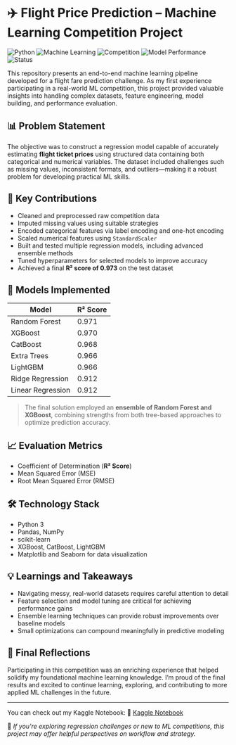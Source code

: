 # ✈️ Flight Price Prediction – Machine Learning Competition Project

![Python](https://img.shields.io/badge/Python-3.8-blue?logo=python)
![Machine Learning](https://img.shields.io/badge/ML-Regression-success?logo=scikit-learn)
![Competition](https://img.shields.io/badge/Kaggle-First_Competition-orange?logo=kaggle)
![Model Performance](https://img.shields.io/badge/R²_Score-0.973-purple?logo=data)
![Status](https://img.shields.io/badge/Project-Completed-brightgreen)

This repository presents an end-to-end machine learning pipeline developed for a flight fare prediction challenge. As my first experience participating in a real-world ML competition, this project provided valuable insights into handling complex datasets, feature engineering, model building, and performance evaluation.

## 📊 Problem Statement

The objective was to construct a regression model capable of accurately estimating **flight ticket prices** using structured data containing both categorical and numerical variables. The dataset included challenges such as missing values, inconsistent formats, and outliers—making it a robust problem for developing practical ML skills.

## 🧠 Key Contributions

- Cleaned and preprocessed raw competition data
- Imputed missing values using suitable strategies
- Encoded categorical features via label encoding and one-hot encoding
- Scaled numerical features using `StandardScaler`
- Built and tested multiple regression models, including advanced ensemble methods
- Tuned hyperparameters for selected models to improve accuracy
- Achieved a final **R² score of 0.973** on the test dataset

## 🚀 Models Implemented

| Model               | R² Score |
|--------------------|----------|
| Random Forest       | 0.971    |
| XGBoost             | 0.970    |
| CatBoost            | 0.968    |
| Extra Trees         | 0.966    |
| LightGBM            | 0.966    |
| Ridge Regression    | 0.912    |
| Linear Regression   | 0.912    |

> The final solution employed an **ensemble of Random Forest and XGBoost**, combining strengths from both tree-based approaches to optimize prediction accuracy.

## 📈 Evaluation Metrics

- Coefficient of Determination (**R² Score**)
- Mean Squared Error (MSE)
- Root Mean Squared Error (RMSE)

## 🛠️ Technology Stack

- Python 3
- Pandas, NumPy
- scikit-learn
- XGBoost, CatBoost, LightGBM
- Matplotlib and Seaborn for data visualization

## 💡 Learnings and Takeaways

- Navigating messy, real-world datasets requires careful attention to detail
- Feature selection and model tuning are critical for achieving performance gains
- Ensemble learning techniques can provide robust improvements over baseline models
- Small optimizations can compound meaningfully in predictive modeling

## 📌 Final Reflections

Participating in this competition was an enriching experience that helped solidify my foundational machine learning knowledge. I’m proud of the final results and excited to continue learning, exploring, and contributing to more applied ML challenges in the future.

---
You can check out my Kaggle Notebook:
🔗 [Kaggle Notebook](https://www.kaggle.com/code/drishya23f3001900/iitm-ka1-23f3001900)


🧠 *If you're exploring regression challenges or new to ML competitions, this project may offer helpful perspectives on workflow and strategy.*
